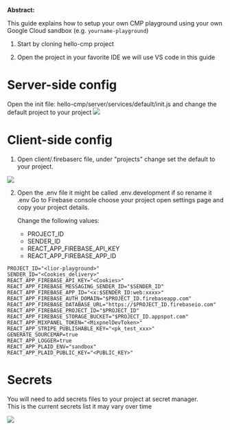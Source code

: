 **Abstract:**

This guide explains how to setup your own CMP playground using your own Google Cloud sandbox (e.g. `yourname-playground`)

1. Start by cloning hello-cmp project

2. Open the project in your favorite IDE we will use VS code in this guide

# Server-side config
Open the init file: hello-cmp/server/services/default/init.js
and change the default project to your project
![](https://raw.githubusercontent.com/doitintl/hello-cmp/master/images/server_config_cmp.png)

# Client-side config
1. Open client/.firebaserc file, under "projects" change set the default to your project.

![](https://raw.githubusercontent.com/doitintl/hello-cmp/master/images/client_fbrc_cmp.png)

2. Open the .env file it might be called .env.development if so rename it .env
    Go to Firebase console choose your project open settings page and copy your project details.
    
    Change the following values:
    * PROJECT_ID
    * SENDER_ID
    * REACT_APP_FIREBASE_API_KEY
    * REACT_APP_FIREBASE_APP_ID


```
PROJECT_ID="<lior-playground>"
SENDER_ID="<Cookies_delivery>"
REACT_APP_FIREBASE_API_KEY="<Cookies>"
REACT_APP_FIREBASE_MESSAGING_SENDER_ID="$SENDER_ID"
REACT_APP_FIREBASE_APP_ID="<x:$SENDER_ID:web:xxxx>"
REACT_APP_FIREBASE_AUTH_DOMAIN="$PROJECT_ID.firebaseapp.com"
REACT_APP_FIREBASE_DATABASE_URL="https://$PROJECT_ID.firebaseio.com"
REACT_APP_FIREBASE_PROJECT_ID="$PROJECT_ID"
REACT_APP_FIREBASE_STORAGE_BUCKET="$PROJECT_ID.appspot.com"
REACT_APP_MIXPANEL_TOKEN="<MixpnelDevToken>"
REACT_APP_STRIPE_PUBLISHABLE_KEY="<pk_test_xxx>"
GENERATE_SOURCEMAP=true
REACT_APP_LOGGER=true
REACT_APP_PLAID_ENV="sandbox"
REACT_APP_PLAID_PUBLIC_KEY="<PUBLIC_KEY>"
```    

# Secrets
You will need to add secrets files to your project at secret manager.<br/>
This is the current secrets list it may vary over time

![](https://raw.githubusercontent.com/doitintl/hello-cmp/master/images/secrets_list.png)